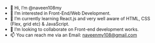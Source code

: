 - 👋 Hi, I’m @naveen108my
- 👀 I’m interested in Front-End/Web Development.
- 🌱 I’m currently learning React.js and very well aware of HTML, CSS (Flex, grid etc) & JavaScript.
- 💞️ I’m looking to collaborate on Front-end development works.
- 📫 You can reach me via an Email: naveenmy108@gmail.com

<!---
naveen108my/naveen108my is a ✨ special ✨ repository because its `README.md` (this file) appears on your GitHub profile.
You can click the Preview link to take a look at your changes.
--->
